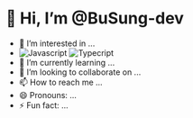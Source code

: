 # 👋 Hi, I’m @BuSung-dev
- 👀 I’m interested in ...
- ![Javascript](https://img.shields.io/badge/javascript-yellow.svg?&style=for-the-badge&logo=javascript&logoColor=white) ![Typecript](https://img.shields.io/badge/typescript-blue.svg?&style=for-the-badge&logo=typescript&logoColor=white)
- 🌱 I’m currently learning ...
- 💞️ I’m looking to collaborate on ...
- 📫 How to reach me ...
- 😄 Pronouns: ...
- ⚡ Fun fact: ...

<!---
BuSung-dev/BuSung-dev is a ✨ special ✨ repository because its `README.md` (this file) appears on your GitHub profile.
You can click the Preview link to take a look at your changes.
--->
